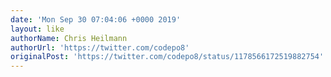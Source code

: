 ```yaml
---
date: 'Mon Sep 30 07:04:06 +0000 2019'
layout: like
authorName: Chris Heilmann
authorUrl: 'https://twitter.com/codepo8'
originalPost: 'https://twitter.com/codepo8/status/1178566172519882754'
---
```

